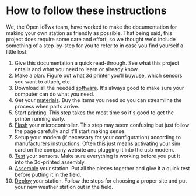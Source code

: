 # How to follow these instructions

We, the Open IoTwx team, have worked to make the documentation for making your own station as
friendly as possible. That being said, this project does require some care and effort, so we thought 
we'd include something of a step-by-step for you to refer to in case you find yourself a little lost.

1. Give this documentation a quick read-through. See what this project entails and what you need to
learn or already know.
2. Make a plan. Figure out what 3d printer you'll buy/use, which sensors you want to attach, etc.
3. Download all the needed [software](getting-started/software.md).
It's always good to make sure your computer can do what you need. 
4. Get your [materials](getting-started/materials.md). 
Buy the items you need so you can streamline the process when parts arrive.
5. Start [printing](print/core_print.md). This step takes the most time so it's good to get the printer running early.
6. [Flash](installation/core_install.md) your microcontroller. 
This step may seem confusing but just follow the page carefully and it'll start making sense.
7. Setup your modem (if necessary for your configuration) according to manufacturers instructions. 
Often this just means activating your sim card on the company website and plugging it into the usb 
modem.
8. [Test](assemble/testing.md) your sensors. Make sure everything is working before you put it into 
the 3d-printed assembly.
9. [Assemble](assemble/core.md) your station. Put all the pieces together and give it a quick test 
before putting it in the field.
10. [Deploy](deploying/core_deploy.md) your station. Follow the steps for choosing a proper site and 
put your new weather station out in the field.
